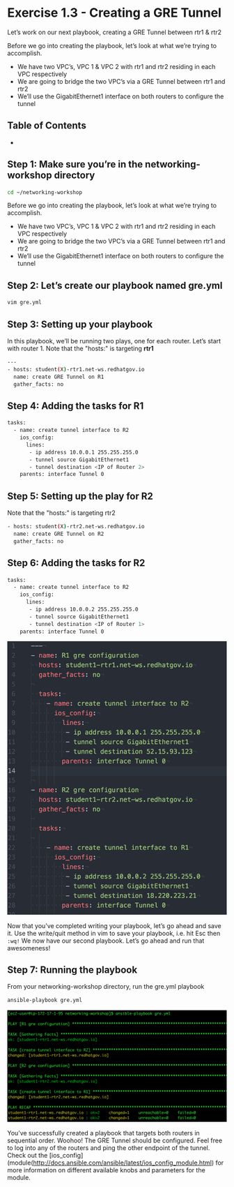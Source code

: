 # Exercise 1.3 - Creating a GRE Tunnel

Let’s work on our next playbook, creating a GRE Tunnel between rtr1 & rtr2

Before we go into creating the playbook, let’s look at what we’re trying to accomplish.
- We have two VPC’s, VPC 1 & VPC 2 with rtr1 and rtr2 residing in each VPC respectively
- We are going to bridge the two VPC’s via a GRE Tunnel between rtr1 and rtr2
- We’ll use the GigabitEthernet1 interface on both routers to configure the tunnel

## Table of Contents
- [](#step-1-make-sure-youre-in-the-networking-workshop-directory)

## Step 1: Make sure you’re in the networking-workshop directory

```bash
cd ~/networking-workshop
```

Before we go into creating the playbook, let’s look at what we’re trying to accomplish.
- We have two VPC’s, VPC 1 & VPC 2 with rtr1 and rtr2 residing in each VPC respectively
- We are going to bridge the two VPC’s via a GRE Tunnel between rtr1 and rtr2
- We’ll use the GigabitEthernet1 interface on both routers to configure the tunnel

## Step 2: Let’s create our playbook named gre.yml

```bash
vim gre.yml
```

## Step 3: Setting up your playbook

In this playbook, we’ll be running two plays, one for each router.
Let’s start with router 1.
Note that the "hosts:" is targeting **rtr1**

```bash
---
- hosts: student(X)-rtr1.net-ws.redhatgov.io
  name: create GRE Tunnel on R1
  gather_facts: no
```

## Step 4: Adding the tasks for R1

```bash
tasks:
  - name: create tunnel interface to R2
    ios_config:
      lines:
       - ip address 10.0.0.1 255.255.255.0
       - tunnel source GigabitEthernet1
       - tunnel destination <IP of Router 2>
    parents: interface Tunnel 0
```    

## Step 5: Setting up the play for R2

Note that the "hosts:" is targeting rtr2

```bash
- hosts: student(X)-rtr2.net-ws.redhatgov.io
  name: create GRE Tunnel on R2
  gather_facts: no
```

## Step 6: Adding the tasks for R2

```bash
tasks:
  - name: create tunnel interface to R2
    ios_config:
      lines:
       - ip address 10.0.0.2 255.255.255.0
       - tunnel source GigabitEthernet1
       - tunnel destination <IP of Router 1>
    parents: interface Tunnel 0
```   
![Figure 1: Completed Playbook - w/Spacing](greformat.png)

Now that you’ve completed writing your playbook, let’s go ahead and save it.  Use the write/quit method in vim to save your playbook, i.e. hit Esc then `:wq!`  We now have our second playbook. Let’s go ahead and run that awesomeness!

## Step 7: Running the playbook
From your networking-workshop directory, run the gre.yml playbook
```bash
ansible-playbook gre.yml
```

![Figure 1: GRE Playbook stdout](playbookrun.png)

You’ve successfully created a playbook that targets both routers in sequential order. Woohoo!  The GRE Tunnel should be configured. Feel free to log into any of the routers and ping the other endpoint of the tunnel.  Check out the [ios_config](module(http://docs.ansible.com/ansible/latest/ios_config_module.html) for more information on different available knobs and parameters for the module.

